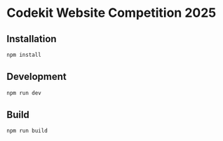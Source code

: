 # Codekit Website Competition 2025

## Installation

```sh
npm install
```

## Development

```sh
npm run dev
```

## Build

```sh
npm run build
```

